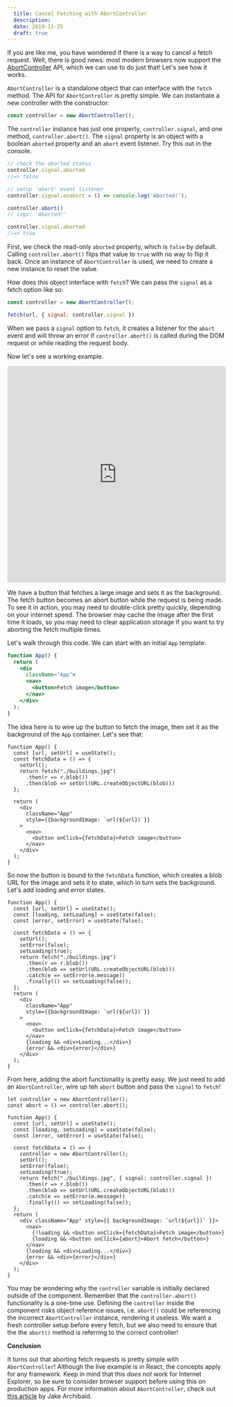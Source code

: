 ```yaml
---
  title: Cancel Fetching with AbortController
  description: 
  date: 2019-11-25
  draft: true
---
```


If you are like me, you have wondered if there is a way to cancel a fetch request. Well, there is good news: most modern browsers now support the [AbortController](https://developer.mozilla.org/en-US/docs/Web/API/AbortController) API, which we can use to do just that! Let's see how it works. 

`AbortController` is a standalone object that can interface with the `fetch` method. The API for `AbortController` is pretty simple. We can instantiate a new controller with the constructor:

```js
const controller = new AbortController();
```

The `controller` instance has just one property, `controller.signal`, and one method, `controller.abort()`. The `signal` property is an object with a boolean `aborted` property and an `abort` event listener. Try this out in the console.

```js
// check the aborted status
controller.signal.aborted
//=> false

// setup 'abort' event listener
controller.signal.onabort = () => console.log('Aborted!');

controller.abort()
// logs: 'Aborted!'

controller.signal.aborted
//=> true
```

First, we check the read-only `aborted` property, which is `false` by default. Calling `controller.abort()` flips that value to `true` with no way to flip it back. Once an instance of `AbortController` is used, we need to create a new instance to reset the value. 

How does this object interface with `fetch`? We can pass the `signal` as a fetch option like so:

```js
const controller = new AbortController();

fetch(url, { signal: controller.signal })
```

When we pass a `signal` option to `fetch`, it creates a listener for the `abort` event and will throw an error if `controller.abort()` is called during the DOM request or while reading the request body. 

Now let's see a working example.

<iframe
     src="https://codesandbox.io/embed/gracious-franklin-0u0vz?fontsize=14&hidenavigation=1&theme=dark"
     style="width:100%; height:500px; border:0; border-radius: 4px; overflow:hidden;"
     title="fetch-abortcontroller"
     allow="encrypted-media"
     sandbox="allow-modals allow-forms allow-popups allow-scripts allow-same-origin"
   ></iframe>

We have a button that fetches a large image and sets it as the background. The fetch button becomes an abort button while the request is being made. To see it in action, you may need to double-click pretty quickly, depending on your internet speed. The browser may cache the image after the first time it loads, so you may need to clear application storage if you want to try aborting the fetch multiple times.

Let's walk through this code. We can start with an initial `App` template:


```jsx
function App() {
  return (
    <div
      className="App">
      <nav>
        <button>Fetch image</button>
      </nav>
    </div>
  );
}
```

The idea here is to wire up the button to fetch the image, then set it as the background of the `App` container. Let's see that:

```jsx{2-8,13}
function App() {
  const [url, setUrl] = useState();
  const fetchData = () => {
    setUrl();
    return fetch("./buildings.jpg")
      .then(r => r.blob())
      .then(blob => setUrl(URL.createObjectURL(blob)))
  };

  return (
    <div
      className="App"
      style={{backgroundImage: `url(${url})`}}
    >
      <nav>
        <button onClick={fetchData}>Fetch image</button>
      </nav>
    </div>
  );
}
```

So now the button is bound to the `fetchData` function, which creates a blob URL for the image and sets it to state, which in turn sets the background. Let's add loading and error states.

```jsx{3,4,8,9,13,14,24,25}
function App() {
  const [url, setUrl] = useState();
  const [loading, setLoading] = useState(false);
  const [error, setError] = useState(false);

  const fetchData = () => {
    setUrl();
    setError(false);
    setLoading(true);
    return fetch("./buildings.jpg")
      .then(r => r.blob())
      .then(blob => setUrl(URL.createObjectURL(blob)))
      .catch(e => setError(e.message))
      .finally(() => setLoading(false));
  };
  return (
    <div
      className="App"
      style={{backgroundImage: `url(${url})`}}
    >
      <nav>
        <button onClick={fetchData}>Fetch image</button>
      </nav>
      {loading && <div>Loading...</div>}
      {error && <div>{error}</div>}
    </div>
  );
}
```

From here, adding the abort functionality is pretty easy. We just need to add an `AbortController`, wire up teh `abort` button and pass the `signal` to `fetch`!

```jsx{1,2,10,14,23,24}
let controller = new AbortController();
const abort = () => controller.abort();

function App() {
  const [url, setUrl] = useState();
  const [loading, setLoading] = useState(false);
  const [error, setError] = useState(false);

  const fetchData = () => {
    controller = new AbortController();
    setUrl();
    setError(false);
    setLoading(true);
    return fetch("./buildings.jpg", { signal: controller.signal })
      .then(r => r.blob())
      .then(blob => setUrl(URL.createObjectURL(blob)))
      .catch(e => setError(e.message))
      .finally(() => setLoading(false));
  };
  return (
    <div className="App" style={{ backgroundImage: `url(${url})` }}>
      <nav>
        {!loading && <button onClick={fetchData}>Fetch image</button>}
        {loading && <button onClick={abort}>Abort fetch</button>}
      </nav>
      {loading && <div>Loading...</div>}
      {error && <div>{error}</div>}
    </div>
  );
}
```

You may be wondering why the `controller` variable is initially declared outside of the component. Remember that the `controller.abort()` functionality is a one-time use. Defining the `controller` inside the component risks object reference issues, i.e. `abort()` could be referencing the incorrect `AbortController` instance, rendering it useless. We want a fresh controller setup before every fetch, but we also need to ensure that the the `abort()` method is referring to the correct controller!

**Conclusion**

It turns out that aborting fetch requests is pretty simple with `AbortController`! Although the live example is in React, the concepts apply for any framework. Keep in mind that this _does not_ work for Internet Explorer, so be sure to consider browser support before using this on production apps. For more information about `AbortController`, check out [this article](https://developers.google.com/web/updates/2017/09/abortable-fetch) by Jake Archibald.